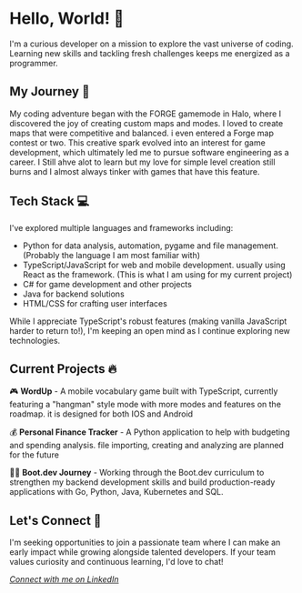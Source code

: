 # Hello, World! 👋

I'm a curious developer on a mission to explore the vast universe of coding. Learning new skills and tackling fresh challenges keeps me energized as a programmer.

## My Journey 🚀

My coding adventure began with the FORGE gamemode in Halo, where I discovered the joy of creating custom maps and modes. I loved to create maps that were competitive and balanced. i even entered a Forge map contest or two. This creative spark evolved into an interest for game development, which ultimately led me to pursue software engineering as a career. I Still ahve alot to learn but my love for simple level creation still burns and I almost always tinker with games that have this feature.

## Tech Stack 💻

I've explored multiple languages and frameworks including:
- Python for data analysis, automation, pygame and file management. (Probably the language I am most familiar with)
- TypeScript/JavaScript for web and mobile development. usually using React as the framework. (This is what I am using for my current project)
- C# for game development and other projects
- Java for backend solutions
- HTML/CSS for crafting user interfaces

While I appreciate TypeScript's robust features (making vanilla JavaScript harder to return to!), I'm keeping an open mind as I continue exploring new technologies.

## Current Projects 🔥

🎮 **WordUp** - A mobile vocabulary game built with TypeScript, currently featuring a "hangman" style mode with more modes and features on the roadmap. it is designed for both IOS and Android

💰 **Personal Finance Tracker** - A Python application to help with budgeting and spending analysis. file importing, creating and analyzing are planned for the future

🏋️‍♂️ **Boot.dev Journey** - Working through the Boot.dev curriculum to strengthen my backend development skills and build production-ready applications with Go, Python, Java, Kubernetes and SQL.

## Let's Connect 🤝

I'm seeking opportunities to join a passionate team where I can make an early impact while growing alongside talented developers. If your team values curiosity and continuous learning, I'd love to chat!

*[Connect with me on LinkedIn](https://www.linkedin.com/in/desmond-readwin-797b30275/)*
